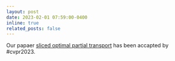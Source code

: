 ```yaml
---
layout: post
date: 2023-02-01 07:59:00-0400
inline: true
related_posts: false
---
```


Our papaer [sliced optimal partial transport](https://arxiv.org/abs/2212.08049) has been accapted by #cvpr2023. 
